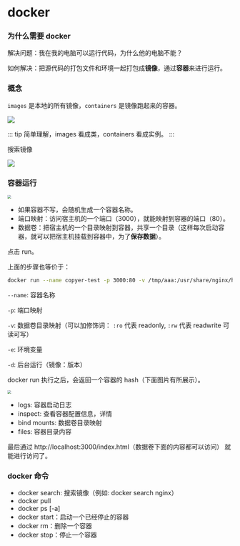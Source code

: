 # docker

### 为什么需要 docker

解决问题：我在我的电脑可以运行代码，为什么他的电脑不能？

如何解决：把源代码的打包文件和环境一起打包成**镜像**，通过**容器**来进行运行。

### 概念

`images` 是本地的所有镜像，`containers` 是镜像跑起来的容器。

<img src="/images/engineerings/other/docker01.png" />

::: tip 简单理解，images 看成类，containers 看成实例。
:::

搜索镜像

<img src="/images/engineerings/other/docker02.png" />

### 容器运行

<img src="/images/engineerings/other/docker03.png" style="zoom: 50%" />

- 如果容器不写，会随机生成一个容器名称。
- 端口映射：访问宿主机的一个端口（3000），就能映射到容器的端口（80）。
- 数据卷：把宿主机的一个目录映射到容器，共享一个目录（这样每次启动容器，就可以把宿主机挂载到容器中，为了**保存数据**）。

点击 run。

上面的步骤也等价于：

```bash
docker run --name copyer-test -p 3000:80 -v /tmp/aaa:/usr/share/nginx/html -e KEY1=VALUE1 -d nginx:latest
```

`--name`: 容器名称

`-p`: 端口映射

`-v`: 数据卷目录映射（可以加修饰词： `:ro` 代表 readonly, `:rw` 代表 readwrite 可读可写）

`-e`: 环境变量

`-d`: 后台运行（镜像：版本）

docker run 执行之后，会返回一个容器的 hash（下面图片有所展示）。

<img src="/images/engineerings/other/docker04.png" style="zoom: 50%" />

- logs: 容器启动日志
- inspect: 查看容器配置信息，详情
- bind mounts: 数据卷目录映射
- files: 容器目录内容

最后通过 http://localhost:3000/index.html（数据卷下面的内容都可以访问） 就能进行访问了。

### docker 命令

- docker search: 搜索镜像（例如: docker search nginx）
- docker pull
- docker ps [-a]
- docker start：启动一个已经停止的容器
- docker rm：删除一个容器
- docker stop：停止一个容器
